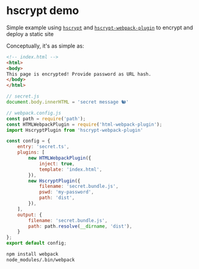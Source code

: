 # hscrypt demo
Simple example using [`hscrypt`] and [`hscrypt-webpack-plugin`] to encrypt and deploy a static site

Conceptually, it's as simple as:

```html
<!-- index.html -->
<html>
<body>
This page is encrypted! Provide password as URL hash.
</body>
</html>
```

```javascript
// secret.js
document.body.innerHTML = 'secret message 🐿'
```

```javascript
// webpack.config.js
const path = require('path');
const HTMLWebpackPlugin = require('html-webpack-plugin');
import HscryptPlugin from 'hscrypt-webpack-plugin'

const config = {
    entry: 'secret.ts',
    plugins: [
        new HTMLWebpackPlugin({
            inject: true,
            template: 'index.html',
        }),
        new HscryptPlugin({
            filename: 'secret.bundle.js',
            pswd: 'my-password',
            path: 'dist',
        }),
    ],
    output: {
        filename: 'secret.bundle.js',
        path: path.resolve(__dirname, 'dist'),
    }
};
export default config;
```


```bash
npm install webpack
node_modules/.bin/webpack
```
[`hscrypt`]: https://github.com/hscrypt/js
[`hscrypt-webpack-plugin`]: https://github.com/hscrypt/webpack-plugin
